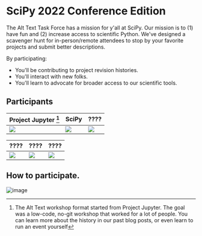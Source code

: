 # SciPy 2022 Conference Edition

The Alt Text Task Force has a mission for y'all at SciPy.
Our mission is to (1) have fun and (2) increase access to scientific Python.
We've designed a scavenger hunt for in-person/remote attendees to stop by your favorite
projects and submit better descriptions.

By participating:
* You'll be contributing to project revision histories.
* You'll interact with new folks.
* You'll learn to advocate for broader access to our scientific tools.

## Participants

| Project  Jupyter    [^history]  | SciPy   | ???? |
|-----------------|----------------------|-------|
| [![][jlabqr]][jlab]  | [![][placeholderqr]][placeholder] | [![][placeholderqr]][placeholder] |

|???? |???? |???? |
|-----------------|----------------------|-------|
| [![][placeholderqr]][placeholder] | [![][placeholderqr]][placeholder] | [![][placeholderqr]][placeholder] |

## How to participate.

![image](https://user-images.githubusercontent.com/4236275/176038647-78e2cb4a-5b17-4b15-8665-6b2990c68406.png)

[jlab]: https://github.com/isabela-pf/jupyterlab/pull/1
[jlabqr]: https://chart.googleapis.com/chart?cht=qr&chl=https%3A%2F%2Fgithub.com%2FQuansight-Labs%2Fjupyterlab%2Fpull%2F1&chs=200x200&choe=UTF-8&chld=L|2
[placeholder]: #
[placeholderqr]: https://chart.googleapis.com/chart?cht=qr&chl=https%3A%2F%2Fgithub.com%2Falt-text-task-force&chs=200x200&choe=UTF-8&chld=L|2
[^history]: The Alt Text workshop format started from Project Jupyter. The goal was a low-code, no-git workshop that worked for a lot of people. You can learn more about the history in our past blog posts, or even learn to run an event yourself
